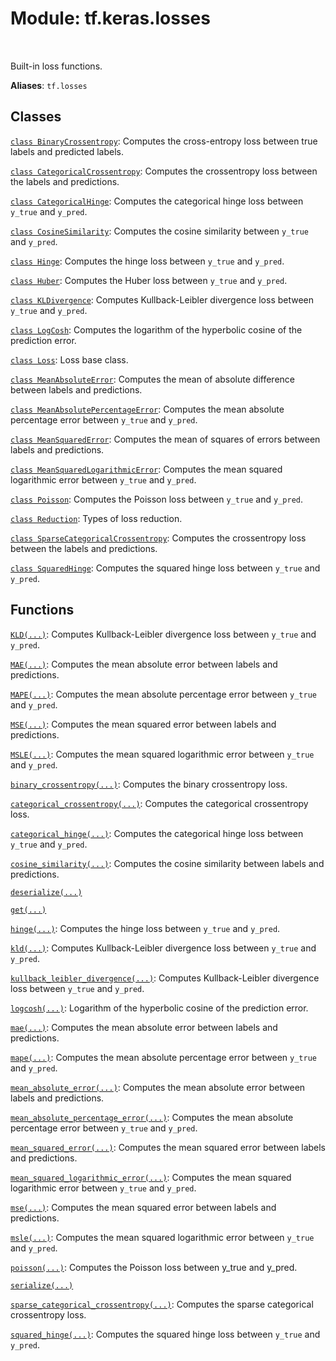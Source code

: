 <div itemscope itemtype="http://developers.google.com/ReferenceObject">
<meta itemprop="name" content="tf.keras.losses" />
<meta itemprop="path" content="Stable" />
</div>

# Module: tf.keras.losses


<table class="tfo-notebook-buttons tfo-api" align="left">
</table>



Built-in loss functions.

**Aliases**: `tf.losses`



## Classes

[`class BinaryCrossentropy`](../../tf/keras/losses/BinaryCrossentropy.md): Computes the cross-entropy loss between true labels and predicted labels.

[`class CategoricalCrossentropy`](../../tf/keras/losses/CategoricalCrossentropy.md): Computes the crossentropy loss between the labels and predictions.

[`class CategoricalHinge`](../../tf/keras/losses/CategoricalHinge.md): Computes the categorical hinge loss between `y_true` and `y_pred`.

[`class CosineSimilarity`](../../tf/keras/losses/CosineSimilarity.md): Computes the cosine similarity between `y_true` and `y_pred`.

[`class Hinge`](../../tf/keras/losses/Hinge.md): Computes the hinge loss between `y_true` and `y_pred`.

[`class Huber`](../../tf/keras/losses/Huber.md): Computes the Huber loss between `y_true` and `y_pred`.

[`class KLDivergence`](../../tf/keras/losses/KLDivergence.md): Computes Kullback-Leibler divergence loss between `y_true` and `y_pred`.

[`class LogCosh`](../../tf/keras/losses/LogCosh.md): Computes the logarithm of the hyperbolic cosine of the prediction error.

[`class Loss`](../../tf/keras/losses/Loss.md): Loss base class.

[`class MeanAbsoluteError`](../../tf/keras/losses/MeanAbsoluteError.md): Computes the mean of absolute difference between labels and predictions.

[`class MeanAbsolutePercentageError`](../../tf/keras/losses/MeanAbsolutePercentageError.md): Computes the mean absolute percentage error between `y_true` and `y_pred`.

[`class MeanSquaredError`](../../tf/keras/losses/MeanSquaredError.md): Computes the mean of squares of errors between labels and predictions.

[`class MeanSquaredLogarithmicError`](../../tf/keras/losses/MeanSquaredLogarithmicError.md): Computes the mean squared logarithmic error between `y_true` and `y_pred`.

[`class Poisson`](../../tf/keras/losses/Poisson.md): Computes the Poisson loss between `y_true` and `y_pred`.

[`class Reduction`](../../tf/keras/losses/Reduction.md): Types of loss reduction.

[`class SparseCategoricalCrossentropy`](../../tf/keras/losses/SparseCategoricalCrossentropy.md): Computes the crossentropy loss between the labels and predictions.

[`class SquaredHinge`](../../tf/keras/losses/SquaredHinge.md): Computes the squared hinge loss between `y_true` and `y_pred`.

## Functions

[`KLD(...)`](../../tf/keras/losses/KLD.md): Computes Kullback-Leibler divergence loss between `y_true` and `y_pred`.

[`MAE(...)`](../../tf/keras/losses/MAE.md): Computes the mean absolute error between labels and predictions.

[`MAPE(...)`](../../tf/keras/losses/MAPE.md): Computes the mean absolute percentage error between `y_true` and `y_pred`.

[`MSE(...)`](../../tf/keras/losses/MSE.md): Computes the mean squared error between labels and predictions.

[`MSLE(...)`](../../tf/keras/losses/MSLE.md): Computes the mean squared logarithmic error between `y_true` and `y_pred`.

[`binary_crossentropy(...)`](../../tf/keras/losses/binary_crossentropy.md): Computes the binary crossentropy loss.

[`categorical_crossentropy(...)`](../../tf/keras/losses/categorical_crossentropy.md): Computes the categorical crossentropy loss.

[`categorical_hinge(...)`](../../tf/keras/losses/categorical_hinge.md): Computes the categorical hinge loss between `y_true` and `y_pred`.

[`cosine_similarity(...)`](../../tf/keras/losses/cosine_similarity.md): Computes the cosine similarity between labels and predictions.

[`deserialize(...)`](../../tf/keras/losses/deserialize.md)

[`get(...)`](../../tf/keras/losses/get.md)

[`hinge(...)`](../../tf/keras/losses/hinge.md): Computes the hinge loss between `y_true` and `y_pred`.

[`kld(...)`](../../tf/keras/losses/KLD.md): Computes Kullback-Leibler divergence loss between `y_true` and `y_pred`.

[`kullback_leibler_divergence(...)`](../../tf/keras/losses/KLD.md): Computes Kullback-Leibler divergence loss between `y_true` and `y_pred`.

[`logcosh(...)`](../../tf/keras/losses/logcosh.md): Logarithm of the hyperbolic cosine of the prediction error.

[`mae(...)`](../../tf/keras/losses/MAE.md): Computes the mean absolute error between labels and predictions.

[`mape(...)`](../../tf/keras/losses/MAPE.md): Computes the mean absolute percentage error between `y_true` and `y_pred`.

[`mean_absolute_error(...)`](../../tf/keras/losses/MAE.md): Computes the mean absolute error between labels and predictions.

[`mean_absolute_percentage_error(...)`](../../tf/keras/losses/MAPE.md): Computes the mean absolute percentage error between `y_true` and `y_pred`.

[`mean_squared_error(...)`](../../tf/keras/losses/MSE.md): Computes the mean squared error between labels and predictions.

[`mean_squared_logarithmic_error(...)`](../../tf/keras/losses/MSLE.md): Computes the mean squared logarithmic error between `y_true` and `y_pred`.

[`mse(...)`](../../tf/keras/losses/MSE.md): Computes the mean squared error between labels and predictions.

[`msle(...)`](../../tf/keras/losses/MSLE.md): Computes the mean squared logarithmic error between `y_true` and `y_pred`.

[`poisson(...)`](../../tf/keras/losses/poisson.md): Computes the Poisson loss between y_true and y_pred.

[`serialize(...)`](../../tf/keras/losses/serialize.md)

[`sparse_categorical_crossentropy(...)`](../../tf/keras/losses/sparse_categorical_crossentropy.md): Computes the sparse categorical crossentropy loss.

[`squared_hinge(...)`](../../tf/keras/losses/squared_hinge.md): Computes the squared hinge loss between `y_true` and `y_pred`.



